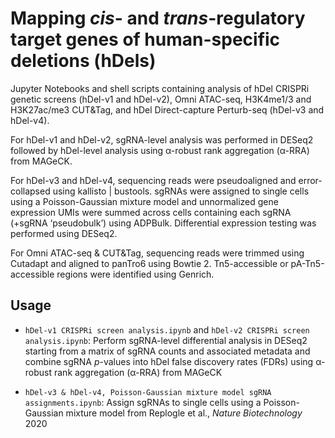 # Mapping *cis*- and *trans*-regulatory target genes of human-specific deletions (hDels)

Jupyter Notebooks and shell scripts containing analysis of hDel CRISPRi genetic screens (hDel-v1 and hDel-v2), Omni ATAC-seq, H3K4me1/3 and H3K27ac/me3 CUT&Tag, and hDel Direct-capture Perturb-seq (hDel-v3 and hDel-v4).

For hDel-v1 and hDel-v2, sgRNA-level analysis was performed in DESeq2 followed by hDel-level analysis using α-robust rank aggregation (α-RRA) from MAGeCK.

For hDel-v3 and hDel-v4, sequencing reads were pseudoaligned and error-collapsed using kallisto | bustools. sgRNAs were assigned to single cells using a Poisson-Gaussian mixture model and unnormalized gene expression UMIs were summed across cells containing each sgRNA (+sgRNA ‘pseudobulk’) using ADPBulk. Differential expression testing was performed using DESeq2.

For Omni ATAC-seq & CUT&Tag, sequencing reads were trimmed using Cutadapt and aligned to panTro6 using Bowtie 2. Tn5-accessible or pA-Tn5-accessible regions were identified using Genrich.

## Usage

* `hDel-v1 CRISPRi screen analysis.ipynb` and `hDel-v2 CRISPRi screen analysis.ipynb`: Perform sgRNA-level differential analysis in DESeq2 starting from a matrix of sgRNA counts and associated metadata and combine sgRNA _p_-values into hDel false discovery rates (FDRs) using α-robust rank aggregation (α-RRA) from MAGeCK

* `hDel-v3 & hDel-v4, Poisson-Gaussian mixture model sgRNA assignments.ipynb`: Assign sgRNAs to single cells using a Poisson-Gaussian mixture model from Replogle et al., _Nature Biotechnology_ 2020
